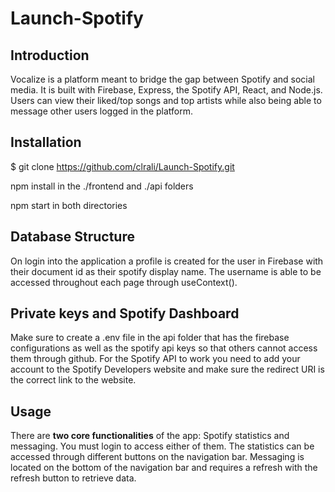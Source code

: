 # Launch-Spotify
## Introduction

Vocalize is a platform meant to bridge the gap between Spotify and social media. It is built with Firebase, Express, the Spotify API, React, and Node.js. Users can view their liked/top songs and top artists while also being able to message other users logged in the platform. 

## Installation

  $ git clone https://github.com/clrali/Launch-Spotify.git

npm install in the ./frontend and ./api folders

npm start in both directories

## Database Structure

On login into the application a profile is created for the user in Firebase with their document id as their spotify display name. The username is able to be accessed throughout each page through useContext().

## Private keys and Spotify Dashboard

Make sure to create a .env file in the api folder that has the firebase configurations as well as the spotify api keys so that others cannot access them through github. For the Spotify API to work you need to add your account to the Spotify Developers website and make sure the redirect URI is the correct link to the website.

## Usage

There are **two core functionalities** of the app: Spotify statistics and messaging. You must login to access either of them. The statistics can be accessed through different buttons on the navigation bar. Messaging is located on the bottom of the navigation bar and requires a refresh with the refresh button to retrieve data.
